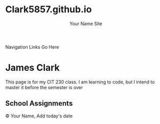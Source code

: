 # Clark5857.github.io
<!DOCTYPE html>
<html lang="en">
<head>
    <meta charset="UTF-8">
    <title>Home | Clark5857.github.io</title>
    <meta name="viewport" content="width=device-width, initial-scale=1.0">
    <meta name="author" content="James Clark">
    <meta name="Homepage" content="Testing of Homepage">
    <meta http-equiv="X-UA-Compatible" content="ie=edge">
    <title>Document</title>
</head>
<body>
    <header>Your Name Site</header>
  <nav>Navigation Links Go Here</nav>
  <main>
   <h1>James Clark</h1>
   <p>This page is for my CIT 230 class. I am learning to code, but I intend to master it before the semester is over</p>
   <h2>School Assignments</h2>
  </main>
  <footer>
   <p>&copy; Your Name, Add today's date</p>
  </footer> 
</body>
</html>